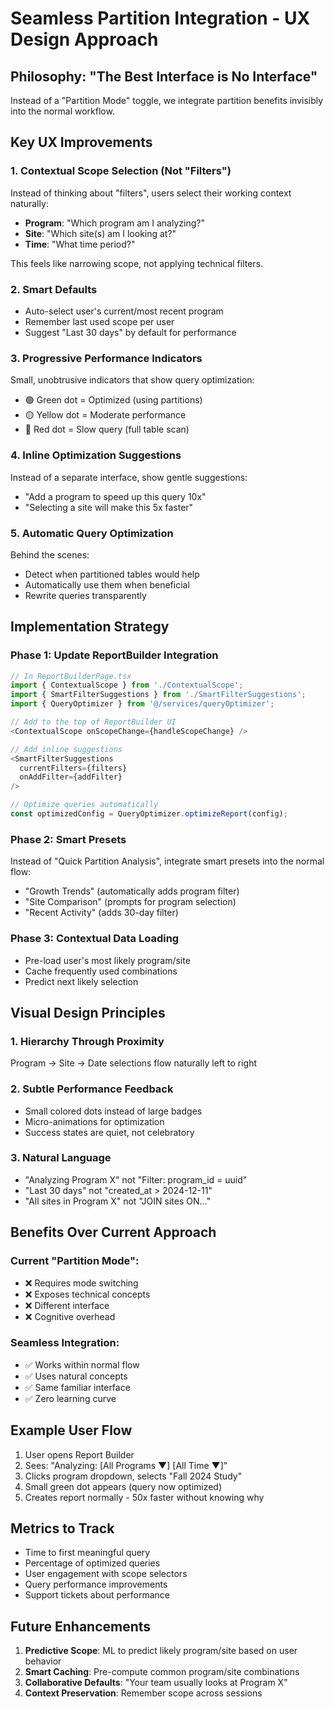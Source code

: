 # Seamless Partition Integration - UX Design Approach

## Philosophy: "The Best Interface is No Interface"

Instead of a "Partition Mode" toggle, we integrate partition benefits invisibly into the normal workflow.

## Key UX Improvements

### 1. **Contextual Scope Selection (Not "Filters")**
Instead of thinking about "filters", users select their working context naturally:
- **Program**: "Which program am I analyzing?"
- **Site**: "Which site(s) am I looking at?"
- **Time**: "What time period?"

This feels like narrowing scope, not applying technical filters.

### 2. **Smart Defaults**
- Auto-select user's current/most recent program
- Remember last used scope per user
- Suggest "Last 30 days" by default for performance

### 3. **Progressive Performance Indicators**
Small, unobtrusive indicators that show query optimization:
- 🟢 Green dot = Optimized (using partitions)
- 🟡 Yellow dot = Moderate performance
- 🔴 Red dot = Slow query (full table scan)

### 4. **Inline Optimization Suggestions**
Instead of a separate interface, show gentle suggestions:
- "Add a program to speed up this query 10x"
- "Selecting a site will make this 5x faster"

### 5. **Automatic Query Optimization**
Behind the scenes:
- Detect when partitioned tables would help
- Automatically use them when beneficial
- Rewrite queries transparently

## Implementation Strategy

### Phase 1: Update ReportBuilder Integration
```typescript
// In ReportBuilderPage.tsx
import { ContextualScope } from './ContextualScope';
import { SmartFilterSuggestions } from './SmartFilterSuggestions';
import { QueryOptimizer } from '@/services/queryOptimizer';

// Add to the top of ReportBuilder UI
<ContextualScope onScopeChange={handleScopeChange} />

// Add inline suggestions
<SmartFilterSuggestions 
  currentFilters={filters}
  onAddFilter={addFilter}
/>

// Optimize queries automatically
const optimizedConfig = QueryOptimizer.optimizeReport(config);
```

### Phase 2: Smart Presets
Instead of "Quick Partition Analysis", integrate smart presets into the normal flow:
- "Growth Trends" (automatically adds program filter)
- "Site Comparison" (prompts for program selection)
- "Recent Activity" (adds 30-day filter)

### Phase 3: Contextual Data Loading
- Pre-load user's most likely program/site
- Cache frequently used combinations
- Predict next likely selection

## Visual Design Principles

### 1. **Hierarchy Through Proximity**
Program → Site → Date selections flow naturally left to right

### 2. **Subtle Performance Feedback**
- Small colored dots instead of large badges
- Micro-animations for optimization
- Success states are quiet, not celebratory

### 3. **Natural Language**
- "Analyzing Program X" not "Filter: program_id = uuid"
- "Last 30 days" not "created_at > 2024-12-11"
- "All sites in Program X" not "JOIN sites ON..."

## Benefits Over Current Approach

### Current "Partition Mode":
- ❌ Requires mode switching
- ❌ Exposes technical concepts
- ❌ Different interface
- ❌ Cognitive overhead

### Seamless Integration:
- ✅ Works within normal flow
- ✅ Uses natural concepts
- ✅ Same familiar interface
- ✅ Zero learning curve

## Example User Flow

1. User opens Report Builder
2. Sees: "Analyzing: [All Programs ▼] [All Time ▼]"
3. Clicks program dropdown, selects "Fall 2024 Study"
4. Small green dot appears (query now optimized)
5. Creates report normally - 50x faster without knowing why

## Metrics to Track

- Time to first meaningful query
- Percentage of optimized queries
- User engagement with scope selectors
- Query performance improvements
- Support tickets about performance

## Future Enhancements

1. **Predictive Scope**: ML to predict likely program/site based on user behavior
2. **Smart Caching**: Pre-compute common program/site combinations
3. **Collaborative Defaults**: "Your team usually looks at Program X"
4. **Context Preservation**: Remember scope across sessions